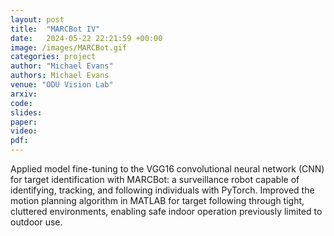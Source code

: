 ```yaml
---
layout: post
title:  "MARCBot IV"
date:   2024-05-22 22:21:59 +00:00
image: /images/MARCBot.gif
categories: project
author: "Michael Evans"
authors: Michael Evans
venue: "ODU Vision Lab"
arxiv:
code:
slides:
paper:
video:
pdf:
---
```

Applied model fine-tuning to the VGG16 convolutional neural network (CNN) for target identification with MARCBot: a surveillance robot capable of identifying, tracking, and following individuals with PyTorch. Improved the motion planning algorithm in MATLAB for target following through tight, cluttered environments, enabling safe indoor operation previously limited to outdoor use.
